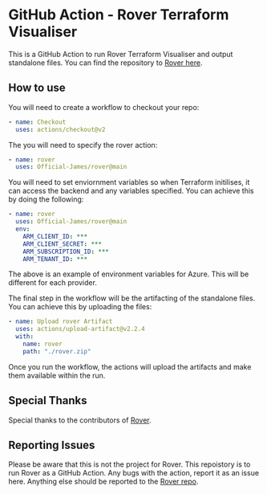 # GitHub Action - Rover Terraform Visualiser

This is a GitHub Action to run Rover Terraform Visualiser and output standalone files. You can find the repository to [Rover here](https://github.com/im2nguyen/rover).

## How to use

You will need to create a workflow to checkout your repo:

```yml
- name: Checkout
  uses: actions/checkout@v2
```

The you will need to specify the rover action:

```yml
- name: rover
  uses: Official-James/rover@main
```

You will need to set enviornment variables so when Terraform initilises, it can access the backend and any variables specified. You can achieve this by doing the following:

```yml
- name: rover
  uses: Official-James/rover@main
  env:
    ARM_CLIENT_ID: ***
    ARM_CLIENT_SECRET: ***
    ARM_SUBSCRIPTION_ID: ***
    ARM_TENANT_ID: ***
```

The above is an example of environment variables for Azure. This will be different for each provider.

The final step in the workflow will be the artifacting of the standalone files. You can achieve this by uploading the files:

```yml
- name: Upload rover Artifact
  uses: actions/upload-artifact@v2.2.4
  with:
    name: rover
    path: "./rover.zip"
```

Once you run the workflow, the actions will upload the artifacts and make them available within the run.

## Special Thanks

Special thanks to the contributors of [Rover](https://github.com/im2nguyen/rover).

## Reporting Issues

Please be aware that this is not the project for Rover. This repoistory is to run Rover as a GitHub Action. Any bugs with the action, report it as an issue here. Anything else should be reported to the [Rover repo](https://github.com/im2nguyen/rover).